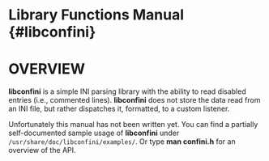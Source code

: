 Library Functions Manual {#libconfini}
======================================

# OVERVIEW

**libconfini** is a simple INI parsing library with the ability to read disabled entries (i.e., commented lines). **libconfini** does not store the data read from an INI file, but rather dispatches it, formatted, to a custom listener.

Unfortunately this manual has not been written yet. You can find a partially self-documented sample usage of **libconfini** under `/usr/share/doc/libconfini/examples/`. Or type **man confini.h** for an overview of the API.
